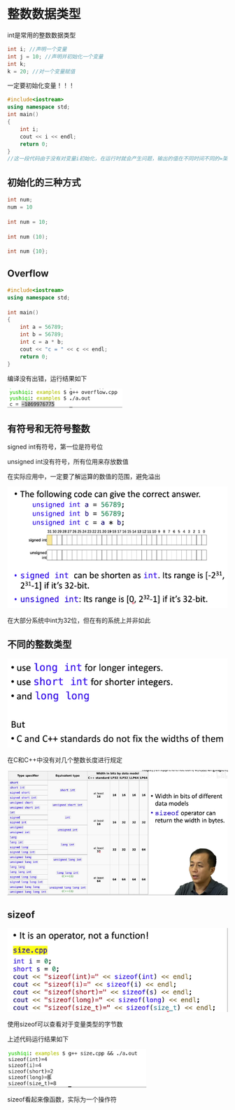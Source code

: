 # 整数数据类型

int是常用的整数数据类型

```c++
int i; //声明一个变量
int j = 10; //声明并初始化一个变量
int k;
k = 20; //对一个变量赋值
```

一定要初始化变量！！！

```c++
#include<iostream>
using namespace std;
int main()
{
    int i;
    cout << i << endl;
    return 0;
}
//这一段代码由于没有对变量i初始化，在运行时就会产生问题，输出的值在不同时间不同的=架构的不同操作系统中结果不同
```

## 初始化的三种方式

```c++
int num;
num = 10

int num = 10;

int num (10);

int num {10};
```

## Overflow

```c++
#include<iostream>
using namespace std;

int main()
{
    int a = 56789;
    int b = 56789;
    int c = a * b;
    cout << "c = " << c << endl;
    return 0;
}
```

编译没有出错，运行结果如下

![image-20240726094438531](../img/2.1.1.png)

## 有符号和无符号整数

signed int有符号，第一位是符号位

unsigned int没有符号，所有位用来存放数值

在实际应用中，一定要了解运算的数值的范围，避免溢出

![image-20240726095018178](../img/2.1.2.png)

在大部分系统中int为32位，但在有的系统上并非如此

## 不同的整数类型

![image-20240726095200186](../img/2.1.3.png)

在C和C++中没有对几个整数长度进行规定

![image-20240726095317638](../img/2.1.4.png)

## sizeof

![image-20240726095436697](../img/2.1.5.png)

使用sizeof可以查看对于变量类型的字节数

上述代码运行结果如下

![image-20240726095618661](../img/2.1.6.png)

sizeof看起来像函数，实际为一个操作符